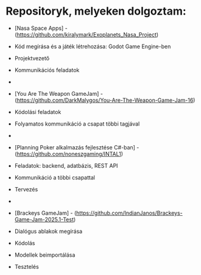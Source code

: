 # Repositoryk, melyeken dolgoztam:

- [Nasa Space Apps] - (https://github.com/kiralymark/Exoplanets_Nasa_Project)
-  Kód megírása és a játék létrehozása: Godot Game Engine-ben
-  Projektvezető
-  Kommunikációs feladatok

-  
- [You Are The Weapon GameJam] - (https://github.com/DarkMalygos/You-Are-The-Weapon-Game-Jam-16)
-   Kódolási feladatok
-   Folyamatos kommunikáció a csapat többi tagjával

-   
- [Planning Poker alkalmazás fejlesztése C#-ban] - (https://github.com/noneszgaming/INTAL1)
-   Feladatok: backend, adatbázis, REST API
-   Kommunikáció a többi csapattal
-   Tervezés

-   
- [Brackeys GameJam] - (https://github.com/IndianJanos/Brackeys-Game-Jam-2025.1-Test)
-   Dialógus ablakok megírása
-   Kódolás
-   Modellek beimportálása
-   Tesztelés
